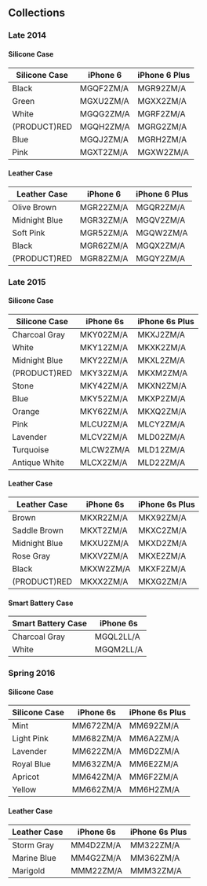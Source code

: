 ## Collections

### Late 2014

#### Silicone Case

| Silicone Case | iPhone 6  | iPhone 6 Plus |
| ------------- | --------- | ------------- |
| Black         | MGQF2ZM/A | MGR92ZM/A     |
| Green         | MGXU2ZM/A | MGXX2ZM/A     |
| White         | MGQG2ZM/A | MGRF2ZM/A     |
| (PRODUCT)RED  | MGQH2ZM/A | MGRG2ZM/A     |
| Blue          | MGQJ2ZM/A | MGRH2ZM/A     |
| Pink          | MGXT2ZM/A | MGXW2ZM/A     |

#### Leather Case

| Leather Case  | iPhone 6  | iPhone 6 Plus |
| ------------- | --------- | ------------- |
| Olive Brown   | MGR22ZM/A | MGQR2ZM/A     |
| Midnight Blue | MGR32ZM/A | MGQV2ZM/A     |
| Soft Pink     | MGR52ZM/A | MGQW2ZM/A     |
| Black         | MGR62ZM/A | MGQX2ZM/A     |
| (PRODUCT)RED  | MGR82ZM/A | MGQY2ZM/A     |

### Late 2015

#### Silicone Case

| Silicone Case | iPhone 6s | iPhone 6s Plus |
| ------------- | --------- | -------------- |
| Charcoal Gray | MKY02ZM/A | MKXJ2ZM/A      |
| White         | MKY12ZM/A | MKXK2ZM/A      |
| Midnight Blue | MKY22ZM/A | MKXL2ZM/A      |
| (PRODUCT)RED  | MKY32ZM/A | MKXM2ZM/A      |
| Stone         | MKY42ZM/A | MKXN2ZM/A      |
| Blue          | MKY52ZM/A | MKXP2ZM/A      |
| Orange        | MKY62ZM/A | MKXQ2ZM/A      |
| Pink          | MLCU2ZM/A | MLCY2ZM/A      |
| Lavender      | MLCV2ZM/A | MLD02ZM/A      |
| Turquoise     | MLCW2ZM/A | MLD12ZM/A      |
| Antique White | MLCX2ZM/A | MLD22ZM/A      |

#### Leather Case

| Leather Case  | iPhone 6s | iPhone 6s Plus |
| ------------- | --------- | -------------- |
| Brown         | MKXR2ZM/A | MKX92ZM/A      |
| Saddle Brown  | MKXT2ZM/A | MKXC2ZM/A      |
| Midnight Blue | MKXU2ZM/A | MKXD2ZM/A      |
| Rose Gray     | MKXV2ZM/A | MKXE2ZM/A      |
| Black         | MKXW2ZM/A | MKXF2ZM/A      |
| (PRODUCT)RED  | MKXX2ZM/A | MKXG2ZM/A      |

#### Smart Battery Case

| Smart Battery Case | iPhone 6s |
| ------------------ | --------- |
| Charcoal Gray      | MGQL2LL/A |
| White              | MGQM2LL/A |

### Spring 2016

#### Silicone Case

| Silicone Case | iPhone 6s | iPhone 6s Plus |
| ------------- | --------- | -------------- |
| Mint          | MM672ZM/A | MM692ZM/A      |
| Light Pink    | MM682ZM/A | MM6A2ZM/A      |
| Lavender      | MM622ZM/A | MM6D2ZM/A      |
| Royal Blue    | MM632ZM/A | MM6E2ZM/A      |
| Apricot       | MM642ZM/A | MM6F2ZM/A      |
| Yellow        | MM662ZM/A | MM6H2ZM/A      |

#### Leather Case

| Leather Case | iPhone 6s | iPhone 6s Plus |
| ------------ | --------- | -------------- |
| Storm Gray   | MM4D2ZM/A | MM322ZM/A      |
| Marine Blue  | MM4G2ZM/A | MM362ZM/A      |
| Marigold     | MMM22ZM/A | MMM32ZM/A      |